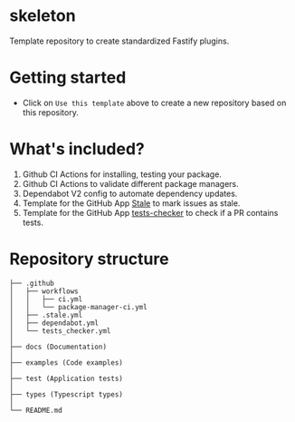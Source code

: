 # skeleton

Template repository to create standardized Fastify plugins.

# Getting started

- Click on `Use this template` above to create a new repository based on this repository.

# What's included?

1. Github CI Actions for installing, testing your package.
2. Github CI Actions to validate different package managers.
3. Dependabot V2 config to automate dependency updates.
4. Template for the GitHub App [Stale](https://github.com/apps/stale) to mark issues as stale. 
5. Template for the GitHub App [tests-checker](https://github.com/apps/tests-checker) to check if a PR contains tests.

# Repository structure

```
├── .github
│   ├── workflows
│   │   ├── ci.yml
│   │   └── package-manager-ci.yml
│   ├── .stale.yml
│   ├── dependabot.yml
│   └── tests_checker.yml
│
├── docs (Documentation)
│   
├── examples (Code examples)
│
├── test (Application tests)
│   
├── types (Typescript types)
│  
└── README.md
```